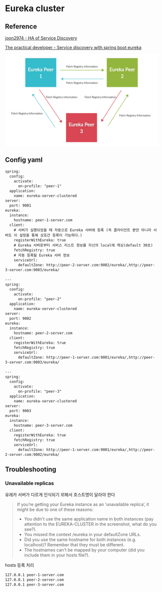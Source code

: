 
# Eureka cluster

## Reference
[joon2974 - HA of Service Discovery](https://joon2974.tistory.com/m/27)

[The practical developer - Service discovery with spring boot eureka](https://thepracticaldeveloper.com/spring-boot-service-discovery-eureka/)

![Cluster diagram](./eureka-cluster.png)

## Config yaml

```
spring:
  config:
    activate:
      on-profile: "peer-1"
  application:
    name: eureka-server-clustered
server:
  port: 9001
eureka:
  instance:
    hostname: peer-1-server.com
  client:
    # 서버가 실행되었을 때 자동으로 Eureka 서버에 등록 (꼭 클라이언트 뿐만 아니라 서버도 이 설정을 통해 상호간 등록이 가능하다.)
    registerWithEureka: true
    # Eureka 서버로부터 서비스 리스트 정보를 자신의 local에 캐싱(default 30초)
    fetchRegistry: true
    # 자동 등록될 Eureka 서버 정보
    serviceUrl:
      defaultZone: http://peer-2-server.com:9002/eureka/,http://peer-3-server.com:9003/eureka/

---
spring:
  config:
    activate:
      on-profile: "peer-2"
  application:
    name: eureka-server-clustered
server:
  port: 9002
eureka:
  instance:
    hostname: peer-2-server.com
  client:
    registerWithEureka: true
    fetchRegistry: true
    serviceUrl:
      defaultZone: http://peer-1-server.com:9001/eureka/,http://peer-3-server.com:9003/eureka/

---
spring:
  config:
    activate:
      on-profile: "peer-3"
  application:
    name: eureka-server-clustered
server:
  port: 9003
eureka:
  instance:
    hostname: peer-3-server.com
  client:
    registerWithEureka: true
    fetchRegistry: true
    serviceUrl:
      defaultZone: http://peer-1-server.com:9001/eureka/,http://peer-2-server.com:9002/eureka/
```

## Troubleshooting

### Unavailable replicas

유레카 서버가 다르게 인식되기 위해서 호스트명이 달라야 한다

> If you’re getting your Eureka instance as an ‘unavailable replica’, it might be due to one of these reasons:
> 
> - You didn't use the same application name in both instances (pay attention to the EUREKA-CLUSTER in the screenshot, what do you see?).  
> - You missed the context /eureka in your defaultZone URLs.  
> - Did you use the same hostname for both instances (e.g. localhost)? Remember that they must be different.  
> - The hostnames can't be mapped by your computer (did you include them in your hosts file?).  

hosts 등록 처리
```
127.0.0.1 peer-1-server.com
127.0.0.1 peer-2-server.com
127.0.0.1 peer-3-server.com
```
